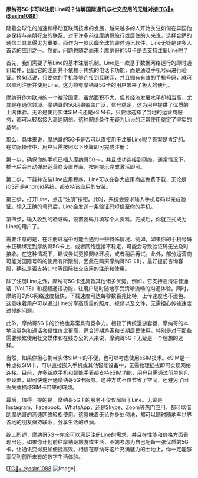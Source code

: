 **摩纳哥5G卡可以注册Line吗？详解国际通讯与社交应用的无缝对接[[TG💪+ @esim1088](https://t.me/s/esim1088)]**

随着全球化的加速和移动互联网技术的发展，越来越多的人开始关注如何在异国他乡保持与亲朋好友的联系。对于许多前往摩纳哥旅行或居住的人来说，选择合适的通信工具显得尤为重要。而作为一款风靡全球的即时通讯软件，Line无疑是许多人首选的应用之一。然而，问题也随之而来：摩纳哥的5G卡是否支持注册Line呢？

首先，我们需要了解Line的基本注册机制。Line是一款基于数据网络运行的即时通讯软件，因此它的注册并不依赖于传统的电话卡功能，而是通过手机号码进行验证。换句话说，只要你的手机能够连接到互联网，并且拥有有效的手机号码，就可以顺利注册并使用Line。这为持有摩纳哥5G卡的用户带来了极大的便利。

摩纳哥作为欧洲的一个袖珍国家，虽然面积不大，但其经济发展水平却相当高，尤其是在通信领域。摩纳哥的5G网络覆盖广泛，信号稳定，这为用户提供了优质的上网体验。无论是使用实体SIM卡还是eSIM卡，只要你选择了当地的运营商服务，都可以轻松接入高速网络。这种网络条件无疑为Line的正常使用奠定了坚实的基础。

那么，具体来说，摩纳哥的5G卡是否可以直接用于注册Line呢？答案是肯定的。在实际操作中，用户只需按照以下步骤即可完成注册：

第一步，确保你的手机已插入摩纳哥5G卡，并且成功连接到网络。通常情况下，插卡后会自动弹出运营商设置界面，按照提示完成激活即可。

第二步，下载并安装Line应用程序。Line可以在各大应用商店免费下载，无论是iOS还是Android系统，都支持该应用的安装。

第三步，打开Line，点击“注册”按钮。此时，系统会要求输入手机号码以完成验证。输入正确的号码后，Line会发送一条验证码短信至你的手机。

第四步，输入收到的验证码，设置密码并填写个人资料。完成后，你就正式成为Line的用户了。

需要注意的是，在注册过程中可能会遇到一些特殊情况。例如，如果你的手机号码未正确绑定到摩纳哥5G卡上，或者网络连接不稳定，可能会导致验证码无法及时接收。在这种情况下，建议尝试更换网络环境，或者稍后再试。此外，部分运营商可能对国际号码的使用有所限制，因此在购买摩纳哥5G卡时，最好提前咨询客服，确认是否支持Line等国际社交应用的注册和使用。

除了注册Line之外，摩纳哥5G卡还具备其他诸多优势。例如，它支持高清语音通话（VoLTE）和视频通话功能，让用户随时随地享受清晰流畅的沟通体验。同时，摩纳哥的5G网络速度极快，下载速度可达每秒数百兆比特，上传速度也不逊色。这意味着用户可以通过Line分享高质量的照片、视频以及文件，无需担心传输速度过慢的问题。

此外，摩纳哥5G卡的价格也非常具有竞争力。相较于传统漫游套餐，摩纳哥的本地流量包和通话套餐性价比更高，适合短期游客和长期居民使用。特别是对于那些需要频繁使用社交媒体和在线办公的人来说，摩纳哥5G卡无疑是一个理想的选择。

当然，如果你担心携带实体SIM卡的不便，也可以考虑使用eSIM技术。eSIM是一种虚拟SIM卡，可以直接嵌入手机或其他智能设备中，无需物理插拔即可实现网络连接。目前，许多新款手机和智能手表都支持eSIM功能，用户只需通过简单的几步设置，即可快速开通摩纳哥5G卡服务。这种方式不仅节省了空间，还避免了因丢失或损坏SIM卡带来的麻烦。

最后，值得一提的是，摩纳哥5G卡的服务不仅仅局限于Line。无论是Instagram、Facebook、WhatsApp，还是Skype、Zoom等热门应用，都可以借助摩纳哥的高速网络轻松使用。这意味着无论你身处何地，都可以随时随地与世界各地的朋友保持联系，分享生活的点滴。

综上所述，摩纳哥5G卡完全可以满足注册Line的需求，并且在性能和价格方面表现出色。如果你计划前往摩纳哥旅游或生活，不妨考虑为自己配备一张优质的5G卡，让通讯变得更加便捷高效。相信在摩纳哥这片充满魅力的土地上，你一定能够享受到前所未有的数字生活体验。

[[TG💪+ @esim1088](https://t.me/s/esim1088) ![Image](https://i.postimg.cc/4NQfJmqS/Snipaste-2025-05-13-00-14-12.png)]